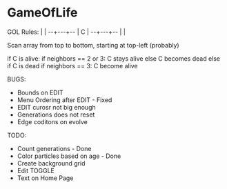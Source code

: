 # GameOfLife

GOL Rules:
      |   |
    --+---+--
      | C |
    --+---+--
      |   |

Scan array from top to bottom, starting at top-left (probably)

if C is alive:
  if neighbors == 2 or 3:
    C stays alive
  else
    C becomes dead
else if C is dead
  if neighbors == 3:
    C become alive

BUGS:
- Bounds on EDIT
- Menu Ordering after EDIT - Fixed
- EDIT curosr not big enough
- Generations does not reset
- Edge coditons on evolve

TODO:
- Count generations - Done
- Color particles based on age - Done
- Create background grid
- Edit TOGGLE
- Text on Home Page
